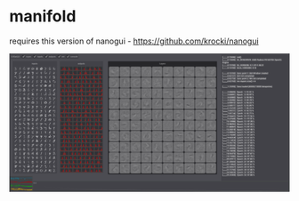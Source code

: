 # manifold

requires this version of nanogui - https://github.com/krocki/nanogui

![Alt text](screenshot.png?raw=true "Screenshot")
